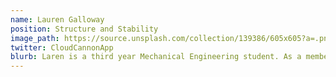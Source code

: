 ```yaml
---
name: Lauren Galloway
position: Structure and Stability
image_path: https://source.unsplash.com/collection/139386/605x605?a=.png
twitter: CloudCannonApp
blurb: Laren is a third year Mechanical Engineering student. As a member of the ground infrastructure team, the creation of stable foundations from which a rocket can be launched is of top priority to her.
---
```

